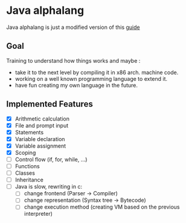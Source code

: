 # Java alphalang

Java alphalang is just a modified version of this [guide](https://www.craftinginterpreters.com)

## Goal
Training to understand how things works and maybe :
- take it to the next level by compiling it in x86 arch. machine code.
- working on a well known programming language to extend it.
- have fun creating my own language in the future.


## Implemented Features

- [x] Arithmetic calculation
- [x] File and prompt input
- [x] Statements
- [x] Variable declaration
- [x] Variable assignment
- [x] Scoping
- [ ] Control flow (if, for, while, ...)
- [ ] Functions
- [ ] Classes
- [ ] Inheritance
- [ ] Java is slow, rewriting in c:
  - [ ] change frontend (Parser -> Compiler) 
  - [ ] change representation (Syntax tree -> Bytecode)
  - [ ] change execution method (creating VM based on the previous interpreter)